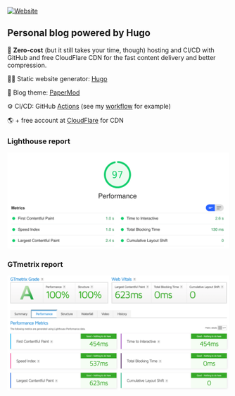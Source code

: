 [![Website](https://github.com/vasylenko/serhii.vasylenko.info/actions/workflows/website.yaml/badge.svg?branch=main)](https://github.com/vasylenko/serhii.vasylenko.info/actions/workflows/website.yaml)

## Personal blog powered by Hugo

🤑 **Zero-cost** (but it still takes your time, though) hosting and CI/CD with GitHub and free CloudFlare CDN for the fast content delivery and better compression.

👨‍💻 Static website generator: [Hugo](https://gohugo.io/)

📝 Blog theme: [PaperMod](https://github.com/adityatelange/hugo-PaperMod/)

⚙️ CI/CD: GitHub [Actions](https://docs.github.com/en/actions) (see my [workflow](./.github/workflows/website.yaml) for example)

🌎 + free account at [CloudFlare](https://www.cloudflare.com/plans/) for CDN 

### Lighthouse report
[![](./lighthouse.png)](https://lighthouse-dot-webdotdevsite.appspot.com//lh/html?url=https%3A%2F%2Fserhii.vasylenko.info%2F)
### GTmetrix report
[![](./gtmetrix.png)](https://gtmetrix.com/reports/serhii.vasylenko.info/l0fh6SNO/)